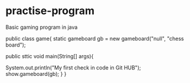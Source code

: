 # practise-program
Basic gaming program in java

public class game{
static gameboard gb = new gameboard("null", "chess board");

public sttic void main(String[] args){

System.out.println("My first check in code in Git HUB");
show.gameboard(gb);
}
}
